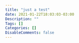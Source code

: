 ```yaml
---
title: "just a test"
date: 2021-01-22T18:03:03-03:00
Description: ""
Tags: []
Categories: []
DisableComments: false
---
```

